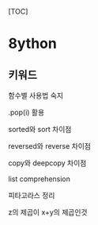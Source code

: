 [TOC]

# 8ython

##  키워드



함수별 사용법 숙지

.pop(i) 활용



sorted와 sort 차이점 

reversed와 reverse 차이점

copy와 deepcopy 차이점



list comprehension





피타고라스 정리

z의 제곱이 x+y의 제곱인것
